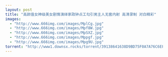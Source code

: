 ```yaml
---
layout: post
title: "高颜值女神级美女剧情演绎家政钟点工勾引男主人无套内射 高清录制 对白精彩"
images:
  - "http://www.666img.com/images/MplCg.jpg"
  - "http://www.666img.com/images/Mpf8W.jpg"
  - "http://www.666img.com/images/MpSXZ.jpg"
  - "http://www.666img.com/images/Mppgf.jpg"
  - "http://www.666img.com/images/Mpg9U.jpg"
torrent: "http://www1.downsx.rocks/torrent/39138641638D9BD75F0A7A76C6EF82EFF2EFC524"
---
```

